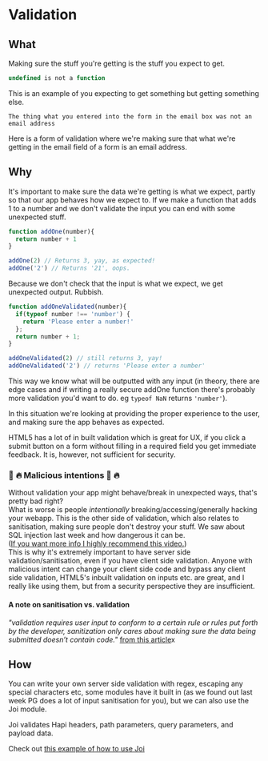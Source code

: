 # Validation

## What
Making sure the stuff you're getting is the stuff you expect to get.

```js
undefined is not a function
```

This is an example of you expecting to get something but getting something else.

```
The thing what you entered into the form in the email box was not an email address
```

Here is a form of validation where we're making sure that what we're getting in the email field of a form is an email address.

## Why

It's important to make sure the data we're getting is what we expect, partly so that our app behaves how we expect to.
If we make a function that adds 1 to a number and we don't validate the input you can end with some unexpected stuff.
```js
function addOne(number){
  return number + 1
}

addOne(2) // Returns 3, yay, as expected!
addOne('2') // Returns '21', oops.
```
Because we don't check that the input is what we expect, we get unexpected output. Rubbish.

```js
function addOneValidated(number){
  if(typeof number !== 'number') {
    return 'Please enter a number!'
  };
  return number + 1;
}

addOneValidated(2) // still returns 3, yay!
addOneValidated('2') // returns 'Please enter a number'
```
This way we know what will be outputted with any input (in theory, there are edge cases and if writing a really secure addOne function there's probably more validation you'd want to do. eg ``` typeof NaN ``` returns ```'number'```).

In this situation we're looking at providing the proper experience to the user, and making sure the app behaves as expected.

HTML5 has a lot of in built validation which is great for UX, if you click a submit button on a form without filling in a required field you get immediate feedback. It is, however, not sufficient for security.

### :hocho: :fire: Malicious intentions :hocho: :fire:

Without validation your app might behave/break in unexpected ways, that's pretty bad right?<br>
What is worse is people <em>intentionally</em> breaking/accessing/generally hacking your webapp.
This is the other side of validation, which also relates to sanitisation, making sure people don't destroy your stuff.
We saw about SQL injection last week and how dangerous it can be.<br> ([If you want more info I highly recommend this video.](https://www.youtube.com/watch?v=ciNHn38EyRc))<br>This is why it's extremely important to have server side validation/sanitisation, even if you have client side validation. Anyone with malicious intent can change your client side code and bypass any client side validation, HTML5's inbuilt validation on inputs etc. are great, and I really like using them, but from a security perspective they are insufficient.

#### A note on sanitisation vs. validation
<em>"validation requires user input to conform to a certain rule or rules put forth by the developer, sanitization only cares about making sure the data being submitted doesn’t contain code."</em> [from this article](http://webdesignforidiots.net/2014/01/sanitization-vs-validation-and-the-importance-of-both-in-your-forms/)x

## How

You can write your own server side validation with regex, escaping any special characters etc, some modules have it built in (as we found out last week PG does a lot of input sanitisation for you), but we can also use the Joi module.

Joi validates Hapi headers, path parameters, query parameters, and payload data.

Check out [this example of how to use Joi](./server.js)
